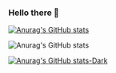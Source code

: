 ### Hello there 👋
[![Anurag's GitHub stats](https://github-readme-stats.vercel.app/api?username=mhg77)](https://github.com/anuraghazra/github-readme-stats)

![Anurag's GitHub stats](https://github-readme-stats.vercel.app/api?username=mhg77&show_icons=true&theme=transparent)

[![Anurag's GitHub stats-Dark](https://github-readme-stats.vercel.app/api?username=mhg77&show_icons=true&theme=dark#gh-dark-mode-only)](https://github.com/anuraghazra/github-readme-stats#gh-dark-mode-only)
<!--
**mhg77/mhg77** is a ✨ _special_ ✨ repository because its `README.md` (this file) appears on your GitHub profile.

Here are some ideas to get you started:

- 🔭 I’m currently working on ...
- 🌱 I’m currently learning ...
- 👯 I’m looking to collaborate on ...
- 🤔 I’m looking for help with ...
- 💬 Ask me about ...
- 📫 How to reach me: ...
- 😄 Pronouns: ...
- ⚡ Fun fact: ...
-->
